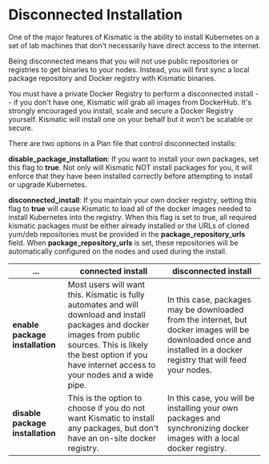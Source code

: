 # Disconnected Installation

One of the major features of Kismatic is the ability to install Kubernetes on a set of lab machines that don't necessarily have direct access to the internet.

Being disconnected means that you will not use public repositories or registries to get binaries to your nodes. Instead, you will first sync a local package repository and Docker registry with Kismatic binaries.

You must have a private Docker Registry to perform a disconnected install -- if you don't have one, Kismatic will grab all images from DockerHub. It's strongly encouraged you install, scale and secure a Docker Registry yourself. Kismatic will install one on your behalf but it won't be scalable or secure.

There are two options in a Plan file that control disconnected installs:

**disable_package_installation**: If you want to install your own packages, set this flag to **true**. Not only will Kismatic NOT install packages for you, it will enforce that they have been installed correctly before attempting to install or upgrade Kubernetes.

**disconnected_install**: If you maintain your own docker registry, setting this flag to **true** will cause Kismatic to load all of the docker images needed to install Kubernetes into the registry. When this flag is set to true, all required kismatic packages must be either already installed or the URLs of cloned yum/deb repositories must be provided in the **package_repository_urls** field. When **package_repository_urls** is set, these repositories will be automatically configured on the nodes and used during the install.

... | connected install | disconnected install
--- | --- | ---
**enable package installation** | Most users will want this. Kismatic is fully automates and will download and install packages and docker images from public sources. This is likely the best option if you have internet access to your nodes and a wide pipe. | In this case, packages may be downloaded from the internet, but docker images will be downloaded once and installed in a docker registry that will feed your nodes.
**disable package installation** | This is the option to choose if you do not want Kismatic to install any packages, but don't have an on-site docker registry. | In this case, you will be installing your own packages and synchronizing docker images with a local docker registry.
